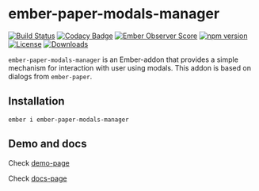 # ember-paper-modals-manager

[![Build Status](https://travis-ci.org/onechiporenko/ember-paper-modals-manager.svg?branch=master)](https://travis-ci.org/onechiporenko/ember-paper-modals-manager)
[![Codacy Badge](https://www.codacy.com/project/badge/062ef689838e43dfa46eecd1f74f22af)](https://www.codacy.com/app/cv_github/ember-paper-modals-manager)
[![Ember Observer Score](https://emberobserver.com/badges/ember-paper-modals-manager.svg)](https://emberobserver.com/addons/ember-paper-modals-manager)
[![npm version](https://badge.fury.io/js/ember-paper-modals-manager.png)](http://badge.fury.io/js/ember-paper-modals-manager)
[![License](http://img.shields.io/:license-mit-blue.svg)](http://doge.mit-license.org)
[![Downloads](http://img.shields.io/npm/dm/ember-paper-modals-manager.svg)](https://www.npmjs.com/package/ember-paper-modals-manager)

`ember-paper-modals-manager` is an Ember-addon that provides a simple mechanism for interaction with user using modals. This addon is based on dialogs from `ember-paper`.

## Installation

`ember i ember-paper-modals-manager`

## Demo and docs

Check [demo-page](https://onechiporenko.github.io/ember-paper-modals-manager/demo)

Check [docs-page](https://onechiporenko.github.io/ember-paper-modals-manager)
